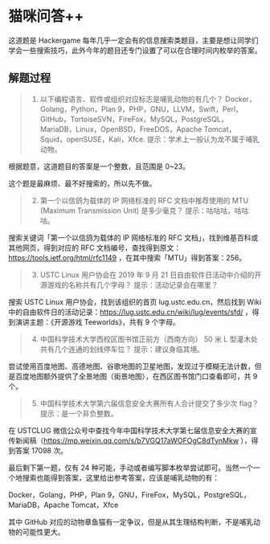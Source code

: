 # 猫咪问答++

这道题是 Hackergame 每年几乎一定会有的信息搜索类题目，主要是想让同学们学会一些搜索技巧，此外今年的题目还专门设置了可以在合理时间内枚举的答案。

## 解题过程

> 1. 以下编程语言、软件或组织对应标志是哺乳动物的有几个？
Docker，Golang，Python，Plan 9，PHP，GNU，LLVM，Swift，Perl，GitHub，TortoiseSVN，FireFox，MySQL，PostgreSQL，MariaDB，Linux，OpenBSD，FreeDOS，Apache Tomcat，Squid，openSUSE，Kali，Xfce.
提示：学术上一般认为龙不属于哺乳动物。

根据题意，这道题目的答案是一个整数，且范围是 0~23。

这个题是最麻烦、最不好搜索的，所以先不做。

> 2. 第一个以信鸽为载体的 IP 网络标准的 RFC 文档中推荐使用的 MTU (Maximum Transmission Unit) 是多少毫克？
提示：咕咕咕，咕咕咕。

搜索关键词「第一个以信鸽为载体的 IP 网络标准的 RFC 文档」，找到维基百科或其他网页，得到对应的 RFC 文档编号，查找得到原文：https://tools.ietf.org/html/rfc1149 ，在其中搜索「MTU」得到答案：256。

> 3. USTC Linux 用户协会在 2019 年 9 月 21 日自由软件日活动中介绍的开源游戏的名称共有几个字母？
提示：活动记录会在哪里？

搜索 USTC Linux 用户协会，找到该组织的首页 lug.ustc.edu.cn，然后找到 Wiki 中的自由软件日的活动记录：https://lug.ustc.edu.cn/wiki/lug/events/sfd/ ，得到演讲主题：《开源游戏 Teeworlds》，共有 9 个字母。

> 4. 中国科学技术大学西校区图书馆正前方（西南方向） 50 米 L 型灌木处共有几个连通的划线停车位？
提示：建议身临其境。

尝试使用百度地图、高德地图、谷歌地图的卫星地图，发现过于模糊无法计数，但是百度地图额外提供了全景地图（街景地图），在西区图书馆门口查看即可，共 9 个。

> 5. 中国科学技术大学第六届信息安全大赛所有人合计提交了多少次 flag？
提示：是一个非负整数。

在 USTCLUG 微信公众号中查找今年中国科学技术大学第七届信息安全大赛的宣传新闻稿（https://mp.weixin.qq.com/s/b7VGQ17aWOFOgC8dTynMkw ），得到答案 17098 次。

最后剩下第一题，仅有 24 种可能，手动或者编写脚本枚举尝试即可。当然一个一个地搜索也能得到答案，这里给出参考答案，应该是哺乳动物的有：

Docker，Golang，PHP，Plan 9，GNU，FireFox，MySQL，PostgreSQL，MariaDB，Apache Tomcat，Xfce

其中 GitHub 对应的动物章鱼猫有一定争议，但是从其生理结构判断，不是哺乳动物的可能性更大。


